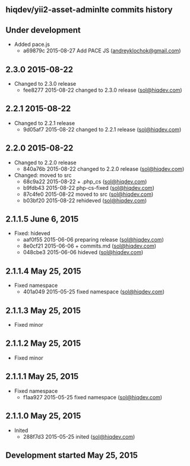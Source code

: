 hiqdev/yii2-asset-adminlte commits history
------------------------------------------

## Under development

- Added pace.js
    - a69879c 2015-08-27 Add PACE JS (andreyklochok@gmail.com)

## 2.3.0 2015-08-22

- Changed to 2.3.0 release
    - fee8277 2015-08-22 changed to 2.3.0 release (sol@hiqdev.com)

## 2.2.1 2015-08-22

- Changed to 2.2.1 release
    - 9d05af7 2015-08-22 changed to 2.2.1 release (sol@hiqdev.com)

## 2.2.0 2015-08-22

- Changed to 2.2.0 release
    - 840a76b 2015-08-22 changed to 2.2.0 release (sol@hiqdev.com)
- Changed: moved to src
    - 68c9a22 2015-08-22 + .php_cs (sol@hiqdev.com)
    - b9fdb43 2015-08-22 php-cs-fixed (sol@hiqdev.com)
    - 87c4fe0 2015-08-22 moved to src (sol@hiqdev.com)
    - b03bf20 2015-08-22 rehideved (sol@hiqdev.com)

## 2.1.1.5 June 6, 2015

- Fixed: hideved
    - aaf0f55 2015-06-06 preparing release (sol@hiqdev.com)
    - 8e0cf21 2015-06-06 + commits.md (sol@hiqdev.com)
    - 048cbe3 2015-06-06 hideved (sol@hiqdev.com)

## 2.1.1.4 May 25, 2015

- Fixed namespace
    - 401a049 2015-05-25 fixed namespace (sol@hiqdev.com)

## 2.1.1.3 May 25, 2015

- Fixed minor

## 2.1.1.2 May 25, 2015

- Fixed minor

## 2.1.1.1 May 25, 2015

- Fixed namespace
    - f1aa927 2015-05-25 fixed namespace (sol@hiqdev.com)

## 2.1.1.0 May 25, 2015

- Inited
    - 288f7d3 2015-05-25 inited (sol@hiqdev.com)

## Development started May 25, 2015


